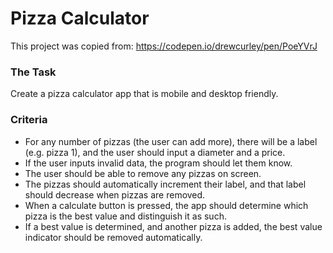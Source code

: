 # Pizza Calculator

This project was copied from: https://codepen.io/drewcurley/pen/PoeYVrJ



### The Task

Create a pizza calculator app that is mobile and desktop friendly.



### Criteria

* For any number of pizzas (the user can add more), there will be a label (e.g. pizza 1), and the user should input a diameter and a price.
* If the user inputs invalid data, the program should let them know.
* The user should be able to remove any pizzas on screen.
* The pizzas should automatically increment their label, and that label should decrease when pizzas are removed.
* When a calculate button is pressed, the app should determine which pizza is the best value and distinguish it as such.
* If a best value is determined, and another pizza is added, the best value indicator should be removed automatically.  
